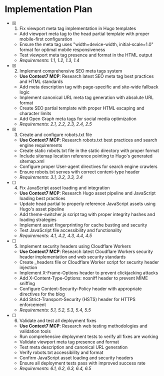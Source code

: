 # Implementation Plan

- [x] 1. Fix viewport meta tag implementation in Hugo templates
  - Add viewport meta tag to the head partial template with proper mobile-first configuration
  - Ensure the meta tag uses "width=device-width, initial-scale=1.0" format for optimal mobile responsiveness
  - Test viewport meta tag presence and format in the HTML output
  - _Requirements: 1.1, 1.2, 1.3, 1.4_

- [x] 2. Implement comprehensive SEO meta tags system
  - **Use Context7 MCP**: Research latest SEO meta tag best practices and HTML standards
  - Add meta description tag with page-specific and site-wide fallback logic
  - Implement canonical URL meta tag generation with absolute URL format
  - Create SEO partial template with proper HTML escaping and character limits
  - Add Open Graph meta tags for social media optimization
  - _Requirements: 2.1, 2.2, 2.3, 2.4, 2.5_

- [x] 3. Create and configure robots.txt file
  - **Use Context7 MCP**: Research robots.txt best practices and search engine requirements
  - Create static robots.txt file in the static directory with proper format
  - Include sitemap location reference pointing to Hugo's generated sitemap.xml
  - Configure proper User-agent directives for search engine crawlers
  - Ensure robots.txt serves with correct content-type header
  - _Requirements: 3.1, 3.2, 3.3, 3.4_

- [ ] 4. Fix JavaScript asset loading and integration
  - **Use Context7 MCP**: Research Hugo asset pipeline and JavaScript loading best practices
  - Update head partial to properly reference JavaScript assets using Hugo's asset pipeline
  - Add theme-switcher.js script tag with proper integrity hashes and loading strategies
  - Implement asset fingerprinting for cache busting and security
  - Test JavaScript file accessibility and functionality
  - _Requirements: 4.1, 4.2, 4.3, 4.4, 4.5_

- [ ] 5. Implement security headers using Cloudflare Workers
  - **Use Context7 MCP**: Research latest Cloudflare Workers security header implementation and web security standards
  - Create _headers file or Cloudflare Worker script for security header injection
  - Implement X-Frame-Options header to prevent clickjacking attacks
  - Add X-Content-Type-Options: nosniff header to prevent MIME sniffing
  - Configure Content-Security-Policy header with appropriate directives for the blog
  - Add Strict-Transport-Security (HSTS) header for HTTPS enforcement
  - _Requirements: 5.1, 5.2, 5.3, 5.4, 5.5_

- [ ] 6. Validate and test all deployment fixes
  - **Use Context7 MCP**: Research web testing methodologies and validation tools
  - Run comprehensive deployment tests to verify all fixes are working
  - Validate viewport meta tag presence and format
  - Test meta description and canonical URL generation
  - Verify robots.txt accessibility and format
  - Confirm JavaScript asset loading and security headers
  - Ensure all deployment tests pass with improved success rate
  - _Requirements: 6.1, 6.2, 6.3, 6.4, 6.5_